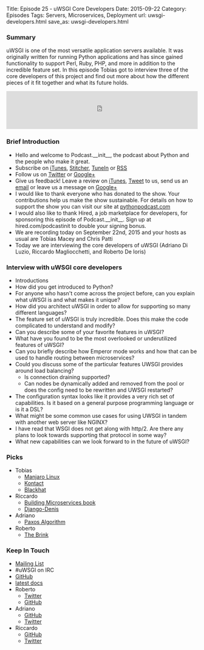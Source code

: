 Title: Episode 25 - uWSGI Core Developers
Date: 2015-09-22
Category: Episodes
Tags: Servers, Microservices, Deployment
url: uwsgi-developers.html
save_as: uwsgi-developers.html

### Summary
uWSGI is one of the most versatile application servers available. It was originally written for running Python applications and has since gained functionality to support Perl, Ruby, PHP, and more in addition to the incredible feature set. In this episode Tobias got to interview three of the core developers of this project and find out more about how the different pieces of it fit together and what its future holds.

<iframe id="audio_iframe" src="http://www.podbean.com/media/player/8gaby-593157?from=yiiadmin&skin=103&postId=5845335&download=1&share=1&fonts=Helvetica&auto=0" height="100" width="100%" frameborder="0" scrolling="no" data-name="pb-iframe-player"></iframe>

### Brief Introduction
- Hello and welcome to Podcast.\_\_init\_\_, the podcast about Python and the people who make it great.
- Subscribe on [iTunes](https://itunes.apple.com/us/podcast/podcast.-init/id981834425?mt=2&uo=6&at=&ct=), [Stitcher](http://www.stitcher.com/s?fid=64838&refid=stpr), [TuneIn](http://tunein.com/embed/follow/p726240/#) or [RSS](http://podcastinit.podbean.com/feed/)
- Follow us on [Twitter](https://twitter.com/Podcast__init__) or [Google+](https://plus.google.com/+Podcastinit-the-python-podcast)
- Give us feedback! Leave a review on [iTunes](https://itunes.apple.com/us/podcast/podcast.-init/id981834425?mt=2&uo=6&at=&ct=), [Tweet](https://twitter.com/Podcast__init__) to us, send us an [email](mailto:hosts@podcastinit.com) or leave us a message on [Google+](https://plus.google.com/+Podcastinit-the-python-podcast)
- I would like to thank everyone who has donated to the show. Your contributions help us make the show sustainable. For details on how to support the show you can visit our site at [pythonpodcast.com](http://pythonpodcast.com)
- I would also like to thank Hired, a job marketplace for developers, for sponsoring this episode of Podcast.\_\_init\_\_. Sign up at hired.com/podcastinit to double your signing bonus.
- We are recording today on September 22nd, 2015 and your hosts as usual are Tobias Macey and Chris Patti
- Today we are interviewing the core developers of uWSGI (Adriano Di Luzio, Riccardo Magliocchetti, and Roberto De Ioris)

### Interview with uWSGI core developers
- Introductions
- How did you get introduced to Python?
- For anyone who hasn't come across the project before, can you explain what uWSGI is and what makes it unique?
- How did you architect uWSGI in order to allow for supporting so many different languages?
- The feature set of uWSGI is truly incredible. Does this make the code complicated to understand and modify?
- Can you describe some of your favorite features in uWSGI?
- What have you found to be the most overlooked or underutilized features of uWSGI?
- Can you briefly describe how Emperor mode works and how that can be used to handle routing between microservices?
- Could you discuss some of the particular features UWSGI provides around load balancing?
    - Is connection draining supported?
    - Can nodes be dynamically added and removed from the pool or does the config need to be rewritten and UWSGI restarted?
- The configuration syntax looks like it provides a very rich set of capabilities. Is it based on a general purpose programming language or is it a DSL?
- What might be some common use cases for using UWSGI in tandem with another web server like NGINX?
- I have read that WSGI does not get along with http/2. Are there any plans to look towards supporting that protocol in some way?
- What new capabilities can we look forward to in the future of uWSGI?

### Picks
- Tobias
    - [Manjaro Linux](https://manjaro.github.io/)
    - [Kontact](https://www.kde.org/applications/office/kontact/)
    - [Blackhat](http://amzn.to/1Fs2pvl)
- Riccardo
    - [Building Microservices book](http://www.jdoqocy.com/p1115tenkem19A729B71334823BA13652977A99222?url=http%3A%2F%2Fshop.oreilly.com%2Fproduct%2F0636920033158.do%3Fcmp%3Daf-prog-books-videos-product_cj_9781491950357_%2525zp&cjsku=0636920033158)
    - [Django-Denis](https://github.com/xrmx/django-denis)
- Adriano
    - [Paxos Algorithm](http://research.microsoft.com/en-us/um/people/lamport/pubs/lamport-paxos.pdf)
- Roberto
    - [The Brink](https://en.wikipedia.org/wiki/The_Brink)

### Keep In Touch
- [Mailing List](http://lists.unbit.it/cgi-bin/mailman/listinfo/uwsgi)
- #uWSGI on IRC
- [GitHub](https://github.com/unbit/uwsgi)
- [latest docs](http://uwsgi-docs.readthedocs.org/en/latest/)
- Roberto
    - [Twitter](https://twitter.com/unbit)
    - [GitHub](https://github.com/unbit/)
- Adriano
    - [GitHub](https://github.com/aldur/)
    - [Twitter](https://twitter.com/AdrianoDiLuzio)
- Riccardo
    - [GitHub](https://github.com/xrmx)
    - [Twitter](https://twitter.com/rmistaken)
